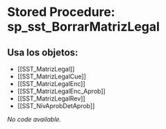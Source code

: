 # Stored Procedure: sp_sst_BorrarMatrizLegal

## Usa los objetos:
- [[SST_MatrizLegal]]
- [[SST_MatrizLegalCue]]
- [[SST_MatrizLegalEnc]]
- [[SST_MatrizLegalEnc_Aprob]]
- [[SST_MatrizLegalRev]]
- [[SST_NivAprobDetAprob]]

*No code available.*
